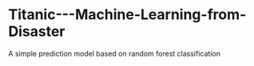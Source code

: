 # Titanic---Machine-Learning-from-Disaster
A simple prediction model based on random forest classification 
